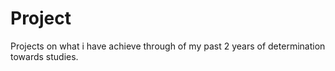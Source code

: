 # Project
Projects on what i have achieve through of my past 2 years of determination towards studies.
